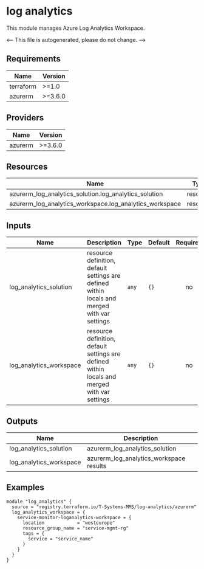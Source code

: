 <!-- BEGIN_TF_DOCS -->
# log analytics

This module manages Azure Log Analytics Workspace.

<-- This file is autogenerated, please do not change. -->

## Requirements

| Name | Version |
|------|---------|
| terraform | >=1.0 |
| azurerm | >=3.6.0 |

## Providers

| Name | Version |
|------|---------|
| azurerm | >=3.6.0 |

## Resources

| Name | Type |
|------|------|
| azurerm_log_analytics_solution.log_analytics_solution | resource |
| azurerm_log_analytics_workspace.log_analytics_workspace | resource |

## Inputs

| Name | Description | Type | Default | Required |
|------|-------------|------|---------|:--------:|
| log_analytics_solution | resource definition, default settings are defined within locals and merged with var settings | `any` | `{}` | no |
| log_analytics_workspace | resource definition, default settings are defined within locals and merged with var settings | `any` | `{}` | no |

## Outputs

| Name | Description |
|------|-------------|
| log_analytics_solution | azurerm_log_analytics_solution |
| log_analytics_workspace | azurerm_log_analytics_workspace results |

## Examples

```hcl
module "log_analytics" {
  source = "registry.terraform.io/T-Systems-MMS/log-analytics/azurerm"
  log_analytics_workspace = {
    service-monitor-loganalytics-workspace = {
      location            = "westeurope"
      resource_group_name = "service-mgmt-rg"
      tags = {
        service = "service_name"
      }
    }
  }
}
```
<!-- END_TF_DOCS -->